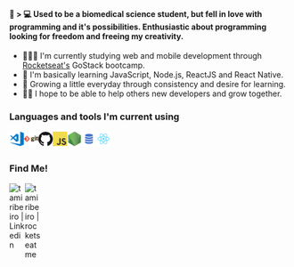#### 🧬 > 💻 Used to be a biomedical science student, but fell in love with programming and it's possibilities. Enthusiastic about programming looking for freedom and freeing my creativity. 

- 👩🏻‍💻 I'm currently studying web and mobile development through [Rocketseat's] GoStack bootcamp.
- 🚀 I'm basically learning JavaScript, Node.js, ReactJS and React Native.
- 🧡 Growing a little everyday through consistency and desire for learning. 
- 🖖🏻 I hope to be able to help others new developers and grow together.


### Languages and tools I'm current using
<img align="left" alt="Visual Studio Code" width="26px" src="https://raw.githubusercontent.com/github/explore/80688e429a7d4ef2fca1e82350fe8e3517d3494d/topics/visual-studio-code/visual-studio-code.png"/>
<img align="left" alt="Git" width="26px" src="https://raw.githubusercontent.com/github/explore/80688e429a7d4ef2fca1e82350fe8e3517d3494d/topics/git/git.png"/>
<img align="left" alt="GitHub" width="26px" src="https://raw.githubusercontent.com/github/explore/78df643247d429f6cc873026c0622819ad797942/topics/github/github.png"/>
<img align="left" alt="JavaScript" width="26px" src="https://raw.githubusercontent.com/github/explore/80688e429a7d4ef2fca1e82350fe8e3517d3494d/topics/javascript/javascript.png"/>
<img align="left" alt="Node.js" width="26px" src="https://raw.githubusercontent.com/github/explore/80688e429a7d4ef2fca1e82350fe8e3517d3494d/topics/nodejs/nodejs.png" />
<img align="left" alt="sql" width="26px" src="https://raw.githubusercontent.com/github/explore/78df643247d429f6cc873026c0622819ad797942/topics/sql/sql.png"/>
<img align="left" alt="React" width="26px" src="https://raw.githubusercontent.com/github/explore/80688e429a7d4ef2fca1e82350fe8e3517d3494d/topics/react/react.png" />
<br>

<br>

### Find Me!

[<img align="left" alt="tamiribeiro | Linkedin" width="28px" src="https://www.flaticon.com/svg/static/icons/svg/145/145807.svg" />][linkedin]
[<img align="left" alt="tamiribeiro | rocketseat me" width="28px" src="https://www.flaticon.com/svg/static/icons/svg/1067/1067357.svg" />][rocketme]

[linkedin]: https://www.linkedin.com/in/tami-ribeiro-b9b637178/
[Rocketseat's]: https://rocketseat.com.br/
[rocketme]:https://app.rocketseat.com.br/me/tamiribeiro
<br>
<br>

